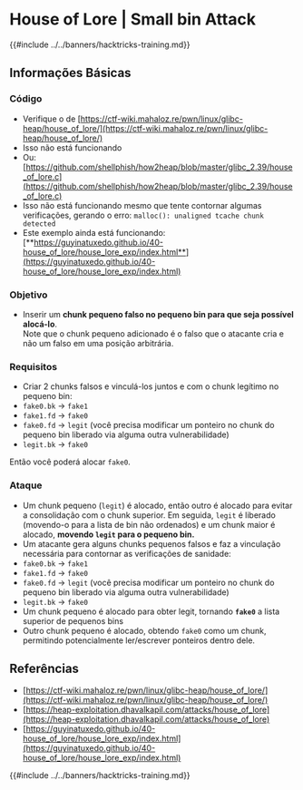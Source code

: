 # House of Lore | Small bin Attack

{{#include ../../banners/hacktricks-training.md}}

## Informações Básicas

### Código

- Verifique o de [https://ctf-wiki.mahaloz.re/pwn/linux/glibc-heap/house_of_lore/](https://ctf-wiki.mahaloz.re/pwn/linux/glibc-heap/house_of_lore/)
- Isso não está funcionando
- Ou: [https://github.com/shellphish/how2heap/blob/master/glibc_2.39/house_of_lore.c](https://github.com/shellphish/how2heap/blob/master/glibc_2.39/house_of_lore.c)
- Isso não está funcionando mesmo que tente contornar algumas verificações, gerando o erro: `malloc(): unaligned tcache chunk detected`
- Este exemplo ainda está funcionando: [**https://guyinatuxedo.github.io/40-house_of_lore/house_lore_exp/index.html**](https://guyinatuxedo.github.io/40-house_of_lore/house_lore_exp/index.html)

### Objetivo

- Inserir um **chunk pequeno falso no pequeno bin para que seja possível alocá-lo**.\
Note que o chunk pequeno adicionado é o falso que o atacante cria e não um falso em uma posição arbitrária.

### Requisitos

- Criar 2 chunks falsos e vinculá-los juntos e com o chunk legítimo no pequeno bin:
- `fake0.bk` -> `fake1`
- `fake1.fd` -> `fake0`
- `fake0.fd` -> `legit` (você precisa modificar um ponteiro no chunk do pequeno bin liberado via alguma outra vulnerabilidade)
- `legit.bk` -> `fake0`

Então você poderá alocar `fake0`.

### Ataque

- Um chunk pequeno (`legit`) é alocado, então outro é alocado para evitar a consolidação com o chunk superior. Em seguida, `legit` é liberado (movendo-o para a lista de bin não ordenados) e um chunk maior é alocado, **movendo `legit` para o pequeno bin.**
- Um atacante gera alguns chunks pequenos falsos e faz a vinculação necessária para contornar as verificações de sanidade:
- `fake0.bk` -> `fake1`
- `fake1.fd` -> `fake0`
- `fake0.fd` -> `legit` (você precisa modificar um ponteiro no chunk do pequeno bin liberado via alguma outra vulnerabilidade)
- `legit.bk` -> `fake0`
- Um chunk pequeno é alocado para obter legit, tornando **`fake0`** a lista superior de pequenos bins
- Outro chunk pequeno é alocado, obtendo `fake0` como um chunk, permitindo potencialmente ler/escrever ponteiros dentro dele.

## Referências

- [https://ctf-wiki.mahaloz.re/pwn/linux/glibc-heap/house_of_lore/](https://ctf-wiki.mahaloz.re/pwn/linux/glibc-heap/house_of_lore/)
- [https://heap-exploitation.dhavalkapil.com/attacks/house_of_lore](https://heap-exploitation.dhavalkapil.com/attacks/house_of_lore)
- [https://guyinatuxedo.github.io/40-house_of_lore/house_lore_exp/index.html](https://guyinatuxedo.github.io/40-house_of_lore/house_lore_exp/index.html)

{{#include ../../banners/hacktricks-training.md}}
